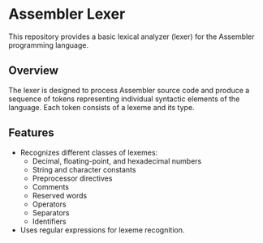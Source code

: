 # Assembler Lexer

This repository provides a basic lexical analyzer (lexer) for the Assembler programming language.

## Overview

The lexer is designed to process Assembler source code and produce a sequence of tokens representing individual syntactic elements of the language. Each token consists of a lexeme and its type.

## Features

- Recognizes different classes of lexemes:
    - Decimal, floating-point, and hexadecimal numbers
    - String and character constants
    - Preprocessor directives
    - Comments
    - Reserved words
    - Operators
    - Separators
    - Identifiers
- Uses regular expressions for lexeme recognition.
